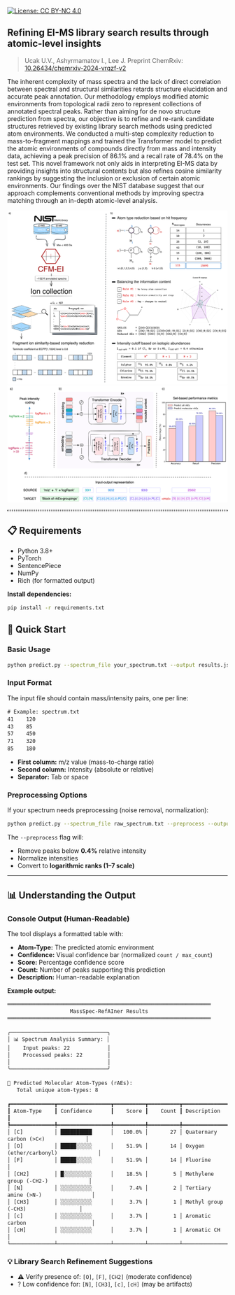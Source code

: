 [![License: CC BY-NC 4.0](https://img.shields.io/badge/License-CC_BY--NC_4.0-lightgrey.svg)](https://creativecommons.org/licenses/by-nc/4.0/)

## Refining EI-MS library search results through atomic-level insights
> Ucak U.V., Ashyrmamatov I., Lee J. Preprint ChemRxiv: [10.26434/chemrxiv-2024-vrqzf-v2](https://doi.org/10.26434/chemrxiv-2024-vrqzf-v2)

The inherent complexity of mass spectra and the lack of direct correlation between spectral and structural similarities retards structure elucidation and accurate peak annotation. Our methodology employs modified atomic environments from topological radii zero to represent collections of annotated spectral peaks. Rather than aiming for de novo structure prediction from spectra, our objective is to refine and re-rank candidate structures retrieved by existing library search methods using predicted atom environments. We conducted a multi-step complexity reduction to mass-to-fragment mappings and trained the Transformer model to predict the atomic environments of compounds directly from mass and intensity data, achieving a peak precision of 86.1\% and a recall rate of 78.4\% on the test set. This novel framework not only aids in interpreting EI-MS data by providing insights into structural contents but also refines cosine similarity rankings by suggesting the inclusion or exclusion of certain atomic environments. Our findings over the NIST database suggest that our approach complements conventional methods by improving spectra matching through an in-depth atomic-level analysis.

<!-- ![Preprocessing Workflow](./assets/MSpaper_figure2.png) -->
<img src="assets/MSpaper_figure2.png" alt="Preprocessing Workflow" width="600" />


<!-- ![Model Overview](./assets/MSpaper_figure4.png) -->
<img src="assets/MSpaper_figure4.png" alt="Model Overview" width="600" />


<hr style="background: transparent; border: 0.2px dashed;"/>

## 📋 Requirements

- Python 3.8+
- PyTorch
- SentencePiece
- NumPy
- Rich (for formatted output)

**Install dependencies:**
```bash
pip install -r requirements.txt
```

## 🚀 Quick Start

### Basic Usage
```bash
python predict.py --spectrum_file your_spectrum.txt --output results.json
```

### Input Format
The input file should contain mass/intensity pairs, one per line:

```txt
# Example: spectrum.txt
41    120
43    85
57    450
71    320
85    180
```

- **First column:** m/z value (mass-to-charge ratio)  
- **Second column:** Intensity (absolute or relative)  
- **Separator:** Tab or space

### Preprocessing Options
If your spectrum needs preprocessing (noise removal, normalization):

```bash
python predict.py --spectrum_file raw_spectrum.txt --preprocess --output results.json
```

The `--preprocess` flag will:
- Remove peaks below **0.4%** relative intensity  
- Normalize intensities  
- Convert to **logarithmic ranks (1–7 scale)**

---

## 📊 Understanding the Output

### Console Output (Human-Readable)
The tool displays a formatted table with:
- **Atom-Type:** The predicted atomic environment  
- **Confidence:** Visual confidence bar (normalized `count / max_count`)  
- **Score:** Percentage confidence score  
- **Count:** Number of peaks supporting this prediction  
- **Description:** Human-readable explanation  

**Example output:**
```
═════════════════════════════════════════════════════════════════
                    MassSpec-RefAIner Results
═════════════════════════════════════════════════════════════════

╭───────────────────────────────╮
│ 📊 Spectrum Analysis Summary: │
│    Input peaks: 22            │
│    Processed peaks: 22        │
│                               │
╰───────────────────────────────╯

🔬 Predicted Molecular Atom-Types (rAEs):
   Total unique atom-types: 8

┏━━━━━━━━━━━━━━┳━━━━━━━━━━━━━━━━━┳━━━━━━━━━━┳━━━━━━━━━━┳━━━━━━━━━━━━━━━━━━━━━━━━━━━━━━━━━━━━━┓
┃ Atom-Type    ┃ Confidence      ┃    Score ┃    Count ┃ Description                         ┃
┡━━━━━━━━━━━━━━╇━━━━━━━━━━━━━━━━━╇━━━━━━━━━━╇━━━━━━━━━━╇━━━━━━━━━━━━━━━━━━━━━━━━━━━━━━━━━━━━━┩
│ [C]          │ ██████████      │   100.0% │       27 │ Quaternary carbon (>C<)             │
│ [O]          │ █████░░░░░      │    51.9% │       14 │ Oxygen (ether/carbonyl)             │
│ [F]          │ █████░░░░░      │    51.9% │       14 │ Fluorine                            │
│ [CH2]        │ █░░░░░░░░░      │    18.5% │        5 │ Methylene group (-CH2-)             │
│ [N]          │ ░░░░░░░░░░      │     7.4% │        2 │ Tertiary amine (>N-)                │
│ [CH3]        │ ░░░░░░░░░░      │     3.7% │        1 │ Methyl group (-CH3)                 │
│ [c]          │ ░░░░░░░░░░      │     3.7% │        1 │ Aromatic carbon                     │
│ [cH]         │ ░░░░░░░░░░      │     3.7% │        1 │ Aromatic CH                         │
└──────────────┴─────────────────┴──────────┴──────────┴─────────────────────────────────────┘
```

### 💡 Library Search Refinement Suggestions
- ⚠ Verify presence of: `[O]`, `[F]`, `[CH2]` (moderate confidence)
- ? Low confidence for: `[N]`, `[CH3]`, `[c]`, `[cH]` (may be artifacts)

